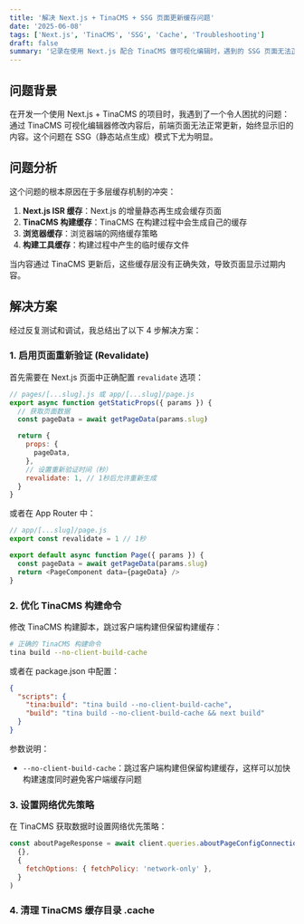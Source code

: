 ```yaml
---
title: '解决 Next.js + TinaCMS + SSG 页面更新缓存问题'
date: '2025-06-08'
tags: ['Next.js', 'TinaCMS', 'SSG', 'Cache', 'Troubleshooting']
draft: false
summary: '记录在使用 Next.js 配合 TinaCMS 做可视化编辑时，遇到的 SSG 页面无法正常更新的缓存问题及其解决方案。'
---
```


## 问题背景

在开发一个使用 Next.js + TinaCMS 的项目时，我遇到了一个令人困扰的问题：通过 TinaCMS 可视化编辑器修改内容后，前端页面无法正常更新，始终显示旧的内容。这个问题在 SSG（静态站点生成）模式下尤为明显。

## 问题分析

这个问题的根本原因在于多层缓存机制的冲突：

1. **Next.js ISR 缓存**：Next.js 的增量静态再生成会缓存页面
2. **TinaCMS 构建缓存**：TinaCMS 在构建过程中会生成自己的缓存
3. **浏览器缓存**：浏览器端的网络缓存策略
4. **构建工具缓存**：构建过程中产生的临时缓存文件

当内容通过 TinaCMS 更新后，这些缓存层没有正确失效，导致页面显示过期内容。

## 解决方案

经过反复测试和调试，我总结出了以下 4 步解决方案：

### 1. 启用页面重新验证 (Revalidate)

首先需要在 Next.js 页面中正确配置 `revalidate` 选项：

```javascript
// pages/[...slug].js 或 app/[...slug]/page.js
export async function getStaticProps({ params }) {
  // 获取页面数据
  const pageData = await getPageData(params.slug)

  return {
    props: {
      pageData,
    },
    // 设置重新验证时间（秒）
    revalidate: 1, // 1秒后允许重新生成
  }
}
```

或者在 App Router 中：

```javascript
// app/[...slug]/page.js
export const revalidate = 1 // 1秒

export default async function Page({ params }) {
  const pageData = await getPageData(params.slug)
  return <PageComponent data={pageData} />
}
```

### 2. 优化 TinaCMS 构建命令

修改 TinaCMS 构建脚本，跳过客户端构建但保留构建缓存：

```bash
# 正确的 TinaCMS 构建命令
tina build --no-client-build-cache
```

或者在 package.json 中配置：

```json
{
  "scripts": {
    "tina:build": "tina build --no-client-build-cache",
    "build": "tina build --no-client-build-cache && next build"
  }
}
```

参数说明：

- `--no-client-build-cache`：跳过客户端构建但保留构建缓存，这样可以加快构建速度同时避免客户端缓存问题

### 3. 设置网络优先策略

在 TinaCMS 获取数据时设置网络优先策略：

```javascript
const aboutPageResponse = await client.queries.aboutPageConfigConnection(
  {},
  {
    fetchOptions: { fetchPolicy: 'network-only' },
  }
)
```

### 4. 清理 TinaCMS 缓存目录 .cache
